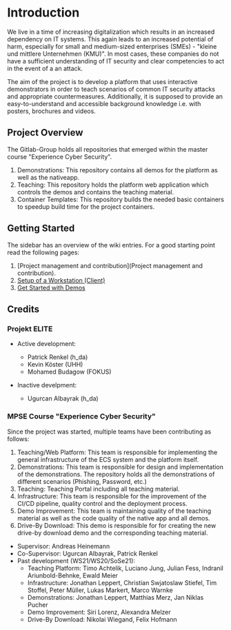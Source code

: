 # Introduction

We live in a time of increasing digitalization which results in an increased dependency on IT systems. This again leads to an increased potential of harm, especially for small and medium-sized enterprises (SMEs) - "kleine und mittlere Unternehmen (KMU)".  In most cases, these companies do not have a sufficient understanding of IT security and clear competencies to act in the event of a an attack.

The aim of the project is to develop a platform that uses interactive demonstrators in order to teach scenarios of common IT security attacks and appropriate countermeasures. Additionally, it is supposed to provide an easy-to-understand and accessible background knowledge i.e. with posters, brochures and videos.

## Project Overview

The Gitlab-Group holds all repositories that emerged within the master course "Experience Cyber Security".

1. Demonstrations: This repository contains all demos for the platform as well as the nativeapp.
1. Teaching: This repository holds the platform web application which controls the demos and contains the teaching material.
1. Container Templates: This repository builds the needed basic containers to speedup build time for the project containers.

## Getting Started

The sidebar has an overview of the wiki entries. For a good starting point read the following pages:

1. [Project management and contribution](Project management and contribution).
1. [Setup of a Workstation (Client)](Demonstrations/Setup-of-Workstation-(Client))
1. [Get Started with Demos](Demonstrations/Get-Started-with-Demos)

## Credits

### Projekt ELITE

- Active development:
  - Patrick Renkel (h_da)
  - Kevin Köster (UHH)
  - Mohamed Budagow (FOKUS)

- Inactive develpment:
  - Ugurcan Albayrak (h_da)

### MPSE Course "Experience Cyber Security"

Since the project was started, multiple teams have been contributing as follows:

1. Teaching/Web Platform: This team is responsible for implementing the general infrastructure of the ECS system and the platform itself.
1. Demonstrations: This team is responsible for design and implementation of the demonstrations. The repository holds all the demonstrations of different scenarios (Phishing, Password, etc.)
1. Teaching: Teaching Portal including all teaching material.
1. Infrastructure: This team is responsible for the improvement of the CI/CD pipeline, quality control and the deployment process.
1. Demo Improvement: This team is maintaining quality of the teaching material as well as the code quality of the native app and all demos.
1. Drive-By Download: This demo is responsible for for creating the new drive-by download demo and the corresponding teaching material.

- Supervisor: Andreas Heinemann
- Co-Supervisor: Ugurcan Albayrak, Patrick Renkel
- Past development (WS21/WS20/SoSe21):
  - Teaching Platform: Timo Achtelik, Luciano Jung, Julian Fess, Indranil Ariunbold-Behnke, Ewald Meier
  - Infrastructure: Jonathan Leppert, Christian Swjatoslaw Stiefel, Tim Stoffel, Peter Müller, Lukas Markert, Marco Warnke
  - Demonstrations: Jonathan Leppert, Matthias Merz, Jan Niklas Pucher
  - Demo Improvement: Siri Lorenz, Alexandra Melzer
  - Drive-By Download: Nikolai Wiegand, Felix Hofmann

